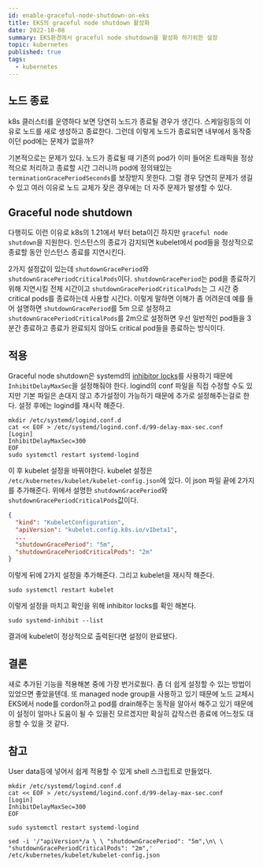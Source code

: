 ```yaml
---
id: enable-graceful-node-shutdown-on-eks
title: EKS의 graceful node shutdown 활성화
date: 2022-10-08
summary: EKS환경에서 graceful node shutdown을 활성화 하기위한 설정
topic: kubernetes
published: true
tags:
  - kubernetes
---
```

## 노드 종료
k8s 클러스터를 운영하다 보면 당연히 노드가 종료될 경우가 생긴다. 스케일링등의 이유로 노드를 새로 생성하고 종료한다. 그런데 이렇게 노드가 종료되면 내부에서 동작중이던 pod에는 문제가 없을까?

기본적으로는 문제가 있다. 노드가 종료될 때 기존의 pod가 이미 들어온 트래픽을 정상적으로 처리하고 종료할 시간 그러니까 pod에 정의돼있는 `terminationGracePeriodSeconds`를 보장받지 못한다. 그럴 경우 당연히 문제가 생길 수 있고 여러 이유로 노드 교체가 잦은 경우에는 더 자주 문제가 발생할 수 있다.

## Graceful node shutdown
다행히도 이런 이유로 k8s의 1.21에서 부터 beta이긴 하지만 `graceful node shutdown`을 지원한다. 인스턴스의 종료가 감지되면 kubelet에서 pod들을 정상적으로 종료할 동안 인스턴스 종료를 지연시킨다.

2가지 설정값이 있는데 `shutdownGracePeriod`와 `shutdownGracePeriodCriticalPods`이다. `shutdownGracePeriod`는 pod을 종료하기위해 지연시킬 전체 시간이고 `shutdownGracePeriodCriticalPods`는 그 시간 중 critical pods를 종료하는데 사용할 시간다. 이렇게 말하면 이해가 좀 어려운데 예를 들어 설명하면 `shutdownGracePeriod`를 5m 으로 설정하고 `shutdownGracePeriodCriticalPods`를 2m으로 설정하면 우선 일반적인 pod들을 3분간 종료하고 종료가 완료되지 않아도 critical pod들을 종료하는 방식이다.

## 적용
Graceful node shutdown은 systemd의 [inhibitor locks](https://www.freedesktop.org/wiki/Software/systemd/inhibit/)를 사용하기 때문에 `InhibitDelayMaxSec`을 설정해줘야 한다. logind의 conf 파일을 직접 수정할 수도 있지만 기본 파일은 손대지 않고 추가설정이 가능하기 때문에 추가로 설정해주는걸로 한다. 설정 후에는 logind를 재시작 해준다.

``` shell
mkdir /etc/systemd/logind.conf.d
cat << EOF > /etc/systemd/logind.conf.d/99-delay-max-sec.conf
[Login]
InhibitDelayMaxSec=300
EOF
sudo systemctl restart systemd-logind
```

이 후 kubelet 설정을 바꿔야한다. kubelet 설정은 `/etc/kubernetes/kubelet/kubelet-config.json`에 있다. 이 json 파일 끝에 2가지를 추가해준다. 위에서 설명한 `shutdownGracePeriod`와 `shutdownGracePeriodCriticalPods`값이다.

``` json
{
  "kind": "KubeletConfiguration",
  "apiVersion": "kubelet.config.k8s.io/v1beta1",
  ...
  "shutdownGracePeriod": "5m",
  "shutdownGracePeriodCriticalPods": "2m"
}
```

이렇게 뒤에 2가지 설정을 추가해준다. 그리고 kubelet을 재시작 해준다.

``` shell
sudo systemctl restart kubelet
```

이렇게 설정을 마치고 확인을 위해 inhibitor locks를 확인 해본다.

``` shell
sudo systemd-inhibit --list
```

결과에 kubelet이 정상적으로 출력된다면 설정이 완료됐다.

## 결론
새로 추가된 기능을 적용해본 중에 가장 번거로웠다. 좀 더 쉽게 설정할 수 있는 방법이 있었으면 좋았을텐데. 또 managed node group을 사용하고 있기 때문에 노드 교체시 EKS에서 node를 cordon하고 pod를 drain해주는 동작을 알아서 해주고 있기 때문에 이 설정이 얼마나 도움이 될 수 있을진 모르겠지만 확실히 갑작스련 종료에 어느정도 대응할 수 있을 것 같다.

## 참고
User data등에 넣어서 쉽게 적용할 수 있게 shell 스크립트로 만들었다.
``` shell
mkdir /etc/systemd/logind.conf.d
cat << EOF > /etc/systemd/logind.conf.d/99-delay-max-sec.conf
[Login]
InhibitDelayMaxSec=300
EOF

sudo systemctl restart systemd-logind

sed -i '/"apiVersion*/a \ \ "shutdownGracePeriod": "5m",\n\ \ "shutdownGracePeriodCriticalPods": "2m",' /etc/kubernetes/kubelet/kubelet-config.json
```
